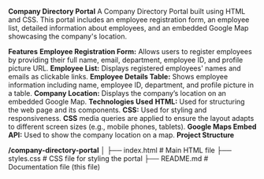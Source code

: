 **Company Directory Portal**
A Company Directory Portal built using HTML and CSS.
This portal includes an employee registration form, an employee list, detailed information about employees, and an embedded Google Map showcasing the company's location.

**Features**
**Employee Registration Form:** Allows users to register employees by providing their full name, email, department, employee ID, and profile picture URL.
**Employee List:** Displays registered employees' names and emails as clickable links.
**Employee Details Table:** Shows employee information including name, employee ID, department, and profile picture in a table.
**Company Location:** Displays the company’s location on an embedded Google Map.
**Technologies Used**
**HTML:** Used for structuring the web page and its components.
**CSS:** Used for styling and responsiveness.
**CSS** media queries are applied to ensure the layout adapts to different screen sizes (e.g., mobile phones, tablets).
**Google Maps Embed API:** Used to show the company location on a map.
**Project Structure**

**/company-directory-portal**
│
├── index.html            # Main HTML file
├── styles.css            # CSS file for styling the portal
├── README.md             # Documentation file (this file)
